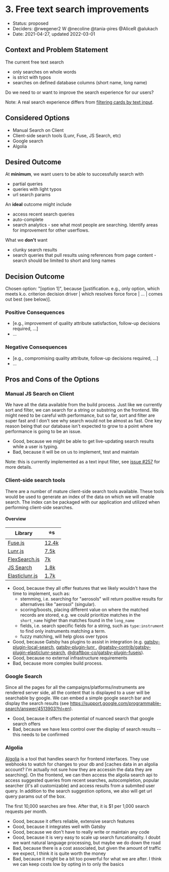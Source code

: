 # 3. Free text search improvements

- Status: proposed
- Deciders: @rwegener2 W @necoline @tania-pires @AliceR @alukach
- Date: 2021-04-27, updated 2022-03-01

## Context and Problem Statement

The current free text search

- only searches on whole words
- is strict with typos
- searches on defined database columns (short name, long name)

Do we need to or want to improve the search experience for our users?

Note: A real search experience differs from [filtering cards by text input](https://github.com/NASA-IMPACT/admg-casei/issues/257).

## Considered Options

- Manual Search on Client
- Client-side search tools (Lunr, Fuse, JS Search, etc)
- Google search
- Algolia

## Desired Outcome

At **minimum**, we want users to be able to successfully search with

- partial queries
- queries with light typos
- url search params

An **ideal** outcome might include

- access recent search queries
- auto-complete
- search analytics - see what most people are searching. Identify areas for improvement for other userflows.

What we **don't** want

- clunky search results
- search queries that pull results using references from page content - search should be limited to short and long names

## Decision Outcome

Chosen option: "[option 1]", because [justification. e.g., only option, which meets k.o. criterion decision driver | which resolves force force | … | comes out best (see below)].

### Positive Consequences <!-- optional -->

- [e.g., improvement of quality attribute satisfaction, follow-up decisions required, …]
- …

### Negative Consequences <!-- optional -->

- [e.g., compromising quality attribute, follow-up decisions required, …]
- …

## Pros and Cons of the Options <!-- optional -->

### Manual JS Search on Client

We have all the data available from the build process. Just like we currently sort and filter, we can search for a string or substring on the frontend. We might need to be careful with performance, but so far, sort and filter are super fast and I don't see why search would not be almost as fast. One key reason being that our database isn't expected to grow to a point where performance is going to be an issue.

- Good, because we might be able to get live-updating search results while a user is typing.
- Bad, because it will be on us to implement, test and maintain

Note: this is currently implemented as a text input filter, see [issue #257](https://github.com/NASA-IMPACT/admg-casei/issues/257) for more details.

### Client-side search tools

There are a number of mature client-side search tools available. These tools would be used to generate an index of the data on which we will enable search. The index can be packaged with our application and utilized when performing client-side searches.

#### Overview

| Library                                                    | ⭐️s                                               |
| ---------------------------------------------------------- | -------------------------------------------------- |
| [Fuse.js](https://fusejs.io/)                              | [12.4k](https://github.com/krisk/fuse)             |
| [Lunr.js](https://lunrjs.com)                              | [7.5k](https://github.com/olivernn/lunr.js)        |
| [FlexSearch.js](https://github.com/nextapps-de/flexsearch) | [7k](https://github.com/nextapps-de/flexsearch)    |
| [JS Search](https://bvaughn.github.io/js-search/)          | [1.8k](https://github.com/bvaughn/js-search)       |
| [Elasticlunr.js](http://elasticlunr.com/)                  | [1.7k](https://github.com/weixsong/elasticlunr.js) |

- Good, because they all offer features that we likely wouldn't have the time to implement, such as:
  - stemming, i.e. searching for "aerosols" will return positive results for alternatives like "aerosol" (singular).
  - scoring/boosts, placing different value on where the matched records are stored, e.g. we could prioritize matches in the `short_name` higher than matches found in the `long_name`
  - fields, i.e. search specific fields for a string, such as `type:instrument` to find only instruments matching a term.
  - fuzzy matching, will help gloss over typos
- Good, because Gatsby has plugins to assist in integration (e.g. [gatsby-plugin-local-search](https://www.gatsbyjs.com/plugins/gatsby-plugin-local-search/?=flexsearch), [gatsby-plugin-lunr
  ](https://www.gatsbyjs.com/plugins/gatsby-plugin-lunr/), [@gatsby-contrib/gatsby-plugin-elasticlunr-search](https://www.gatsbyjs.com/plugins/@gatsby-contrib/gatsby-plugin-elasticlunr-search/), [@draftbox-co/gatsby-plugin-fusejs](https://www.gatsbyjs.com/plugins/@draftbox-co/gatsby-plugin-fusejs/)).
- Good, because no external infrastructure requirements
- Bad, because more complex build process.

### Google Search

Since all the pages for all the campaigns/platforms/instruments are rendered server side, all the content that is displayed to a user will be searchable by google. We can embed a simple google search bar and display the search results (see https://support.google.com/programmable-search/answer/4513903?hl=en).

- Good, because it offers the potential of nuanced search that google search offers
- Bad, because we have less control over the display of search results -- this needs to be confirmed

### Algolia

[Algolia](https://www.algolia.com/) is a tool that handles search for frontend interfaces. They use webhooks to watch for changes to your db and [caches data in an algolia account? I'm actually not sure how they are accessin the data they are searching].
On the frontend, we can then access the algolia search api to access suggested queries from recent searches, autocompletion, popular searcher (it's all customizable) and access results from a submited user query. In addition to the search suggestion options, we also will get url query params out of the box.

The first 10,000 searches are free. After that, it is $1 per 1,000 search requests per month.

- Good, because it offers reliable, extensive search features
- Good, because it integrates well with Gatsby
- Good, because we don't have to really write or maintain any code
- Good, because it is very easy to scale up search funcationality. I doubt we want natural language processing, but maybe we do down the road
- Bad, because there is a cost associated, but given the amount of traffic we expect, I think it is quite worth the money
- Bad, because it might be a bit too powerful for what we are after. I think we can keep costs low by opting in to only the basics

